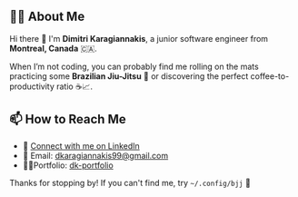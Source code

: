 ## 🧑‍💻 About Me

Hi there 🫡 I'm **Dimitri Karagiannakis**, a junior software engineer from **Montreal, Canada** 🇨🇦.  

When I’m not coding, you can probably find me rolling on the mats practicing some **Brazilian Jiu-Jitsu** 🥋 or discovering the perfect coffee-to-productivity ratio ☕📈.

## 📫 How to Reach Me

- 💼 [Connect with me on LinkedIn](https://www.linkedin.com/in/dimitrikaragiannakis/)  
- 📧 Email: [dkaragiannakis99@gmail.com](mailto:dkaragiannakis99@gmail.com)
- 👨‍💻Portfolio: [dk-portfolio](https://dk-portfolio-dimitri-karagiannakis-projects.vercel.app/)

Thanks for stopping by! If you can't find me, try ```~/.config/bjj``` 🤼

